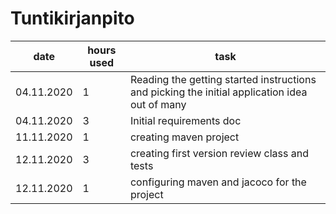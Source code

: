 # Tuntikirjanpito



|    date   | hours used | task                                     |
|-----------|------------|------------------------------------------|
|04.11.2020 |     1      | Reading the getting started instructions and picking the initial application idea out of many |
|04.11.2020           | 3           | Initial requirements doc                             |
|11.11.2020|1|creating maven project
|12.11.2020|3|creating first version review class and tests
|12.11.2020|1|configuring maven and jacoco for the project
